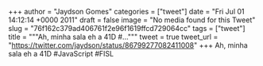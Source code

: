 
+++
author = "Jaydson Gomes"
categories = ["tweet"]
date = "Fri Jul 01 14:12:14 +0000 2011"
draft = false
image = "No media found for this Tweet"
slug = "76f162c379ad406761f2e96f1619ffcd729064cc"
tags = ["tweet"]
title = """Ah, minha sala eh a 41D #..."""
tweet = true
tweet_url = "https://twitter.com/jaydson/status/86799277082411008"
+++
Ah, minha sala eh a 41D #JavaScript #FISL
